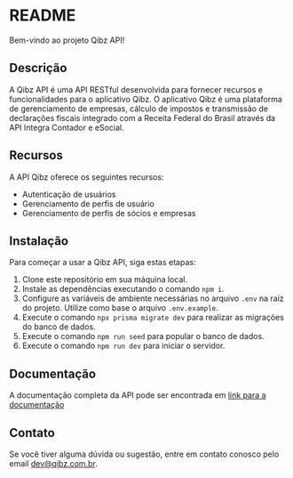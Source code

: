 # README

Bem-vindo ao projeto Qibz API!

## Descrição

A Qibz API é uma API RESTful desenvolvida para fornecer recursos e funcionalidades para o aplicativo Qibz. O aplicativo Qibz é uma plataforma de gerenciamento de empresas, cálculo de impostos e transmissão de declarações fiscais integrado com a Receita Federal do Brasil através da API Integra Contador e eSocial.

## Recursos

A API Qibz oferece os seguintes recursos:

- Autenticação de usuários
- Gerenciamento de perfis de usuário
- Gerenciamento de perfis de sócios e empresas

## Instalação

Para começar a usar a Qibz API, siga estas etapas:

1. Clone este repositório em sua máquina local.
2. Instale as dependências executando o comando `npm i`.
3. Configure as variáveis de ambiente necessárias no arquivo `.env` na raiz do projeto. Utilize como base o arquivo `.env.example`.
4. Execute o comando `npx prisma migrate dev` para realizar as migrações do banco de dados.
5. Execute o comando `npm run seed` para popular o banco de dados.
6. Execute o comando `npm run dev` para iniciar o servidor.

## Documentação

A documentação completa da API pode ser encontrada em [link para a documentação](www.qibz.com.br)

## Contato

Se você tiver alguma dúvida ou sugestão, entre em contato conosco pelo email [dev@qibz.com.br](mailto:dev@qibz.com.br).
